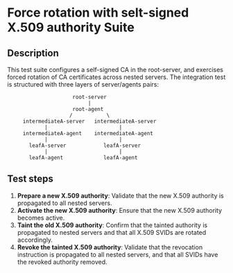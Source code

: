 # Force rotation with selt-signed X.509 authority Suite

## Description

This test suite configures a self-signed CA in the root-server,
and exercises forced rotation of CA certificates across nested servers.
The integration test is structured with three layers of server/agents pairs:

                         root-server
                              |
                         root-agent
                        /           \
         intermediateA-server   intermediateA-server
                |                       |
         intermediateA-agent    intermediateA-agent
                |                       |
           leafA-server            leafA-server
                |                       |
           leafA-agent             leafA-agent

## Test steps

1. **Prepare a new X.509 authority**: Validate that the new X.509 authority is propagated to all nested servers.
2. **Activate the new X.509 authority**: Ensure that the new X.509 authority becomes active.
3. **Taint the old X.509 authority**: Confirm that the tainted authority is propagated to nested servers and that all X.509 SVIDs are rotated accordingly.
4. **Revoke the tainted X.509 authority**: Validate that the revocation instruction is propagated to all nested servers, and that all SVIDs have the revoked authority removed.
